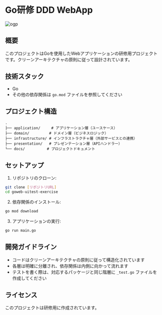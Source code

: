 # Go研修 DDD WebApp

![ogp](https://github.com/user-attachments/assets/1fd81192-e44e-425c-9c8d-8ab1b8d58f1b)

## 概要

このプロジェクトはGoを使用したWebアプリケーションの研修用プロジェクトです。クリーンアーキテクチャの原則に従って設計されています。

## 技術スタック

- Go
- その他の依存関係は `go.mod` ファイルを参照してください

## プロジェクト構造

```
.
├── application/     # アプリケーション層（ユースケース）
├── domain/         # ドメイン層（ビジネスロジック）
├── infrastructure/ # インフラストラクチャ層（外部サービスとの連携）
├── presentation/   # プレゼンテーション層（APIハンドラー）
└── docs/          # プロジェクトドキュメント
```

## セットアップ

1. リポジトリのクローン:
```bash
git clone [リポジトリURL]
cd goweb-uitest-exercise
```

2. 依存関係のインストール:
```bash
go mod download
```

3. アプリケーションの実行:
```bash
go run main.go
```

## 開発ガイドライン

- コードはクリーンアーキテクチャの原則に従って構造化されています
- 各層は明確に分離され、依存関係は内側に向かって流れます
- テストを書く際は、対応するパッケージと同じ階層に `_test.go` ファイルを作成してください

## ライセンス

このプロジェクトは研修用に作成されています。
